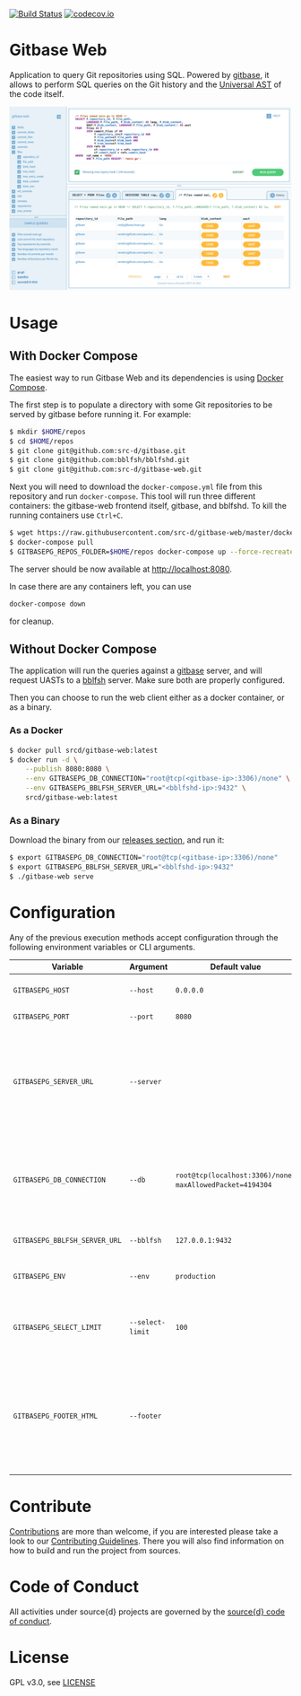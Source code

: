 [![Build Status](https://travis-ci.org/src-d/gitbase-web.svg)](https://travis-ci.org/src-d/gitbase-web)
[![codecov.io](https://codecov.io/github/src-d/gitbase-web/coverage.svg)](https://codecov.io/github/src-d/gitbase-web)

# Gitbase Web

Application to query Git repositories using SQL. Powered by [gitbase](https://github.com/src-d/gitbase), it allows to perform SQL queries on the Git history and the [Universal AST](https://doc.bblf.sh/) of the code itself.

![Screenshot](.github/screenshot.png?raw=true)

# Usage

## With Docker Compose

The easiest way to run Gitbase Web and its dependencies is using [Docker Compose](https://docs.docker.com/compose/install/).

The first step is to populate a directory with some Git repositories to be served by gitbase before running it. For example:

```bash
$ mkdir $HOME/repos
$ cd $HOME/repos
$ git clone git@github.com:src-d/gitbase.git
$ git clone git@github.com:bblfsh/bblfshd.git
$ git clone git@github.com:src-d/gitbase-web.git
```

Next you will need to download the `docker-compose.yml` file from this repository and run `docker-compose`. This tool will run three different containers: the gitbase-web frontend itself, gitbase, and bblfshd. To kill the running containers use `Ctrl+C`.

```bash
$ wget https://raw.githubusercontent.com/src-d/gitbase-web/master/docker-compose.yml
$ docker-compose pull
$ GITBASEPG_REPOS_FOLDER=$HOME/repos docker-compose up --force-recreate
```

The server should be now available at [http://localhost:8080](http://localhost:8080).

In case there are any containers left, you can use
```bash
docker-compose down
```
for cleanup.

## Without Docker Compose

The application will run the queries against a [gitbase](https://docs.sourced.tech/gitbase) server, and will request UASTs to a [bblfsh](https://doc.bblf.sh/) server. Make sure both are properly configured.

Then you can choose to run the web client either as a docker container, or as a binary.

### As a Docker

```bash
$ docker pull srcd/gitbase-web:latest
$ docker run -d \
    --publish 8080:8080 \
    --env GITBASEPG_DB_CONNECTION="root@tcp(<gitbase-ip>:3306)/none" \
    --env GITBASEPG_BBLFSH_SERVER_URL="<bblfshd-ip>:9432" \
    srcd/gitbase-web:latest
```

### As a Binary

Download the binary from our [releases section](https://github.com/src-d/gitbase-web/releases), and run it:

```bash
$ export GITBASEPG_DB_CONNECTION="root@tcp(<gitbase-ip>:3306)/none"
$ export GITBASEPG_BBLFSH_SERVER_URL="<bblfshd-ip>:9432"
$ ./gitbase-web serve
```

# Configuration

Any of the previous execution methods accept configuration through the following environment variables or CLI arguments.

| Variable | Argument | Default value | Meaning |
| -- | -- | -- | -- |
| `GITBASEPG_HOST` | `--host` | `0.0.0.0` | IP address to bind the HTTP server |
| `GITBASEPG_PORT` | `--port` | `8080` | Port to bind the HTTP server |
| `GITBASEPG_SERVER_URL` | `--server` | | URL used to access the application in the form `HOSTNAME[:PORT]`. Leave it unset to allow connections from any proxy or public address |
| `GITBASEPG_DB_CONNECTION` | `--db` | `root@tcp(localhost:3306)/none?maxAllowedPacket=4194304` | gitbase connection string. Use the DSN (Data Source Name) format described in the [Go MySQL Driver docs](https://github.com/go-sql-driver/mysql#dsn-data-source-name). |
| `GITBASEPG_BBLFSH_SERVER_URL` | `--bblfsh` | `127.0.0.1:9432` | Address where bblfsh server is listening |
| `GITBASEPG_ENV` | `--env` | `production` | Sets the log level. Use `dev` to enable debug log messages |
| `GITBASEPG_SELECT_LIMIT` | `--select-limit` | `100` | Default `LIMIT` forced on all the SQL queries done from the UI. Set it to 0 to remove any limit |
| `GITBASEPG_FOOTER_HTML` | `--footer` | | Allows to add any custom html to the page footer. It must be a string encoded in base64. Use it, for example, to add your analytics tracking code snippet  |

# Contribute

[Contributions](https://github.com/src-d/gitbase-web/issues) are more than welcome, if you are interested please take a look to our [Contributing Guidelines](docs/CONTRIBUTING.md). There you will also find information on how to build and run the project from sources.

# Code of Conduct

All activities under source{d} projects are governed by the [source{d} code of conduct](https://github.com/src-d/guide/blob/master/.github/CODE_OF_CONDUCT.md).

# License

GPL v3.0, see [LICENSE](LICENSE)
